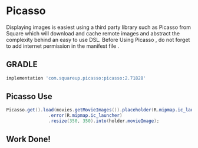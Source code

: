 # Picasso
Displaying images is easiest using a third party library such as Picasso from Square which will download and cache remote images and abstract the complexity behind an easy to use DSL.
Before Using Picasso , do not forget to add internet permission in the manifest file .

## GRADLE
```gradle
implementation 'com.squareup.picasso:picasso:2.71828'

```

## Picasso Use

```java
Picasso.get().load(movies.getMovieImages()).placeholder(R.mipmap.ic_launcher)
                .error(R.mipmap.ic_launcher)
                .resize(350, 350).into(holder.movieImage);

```

## Work Done!
